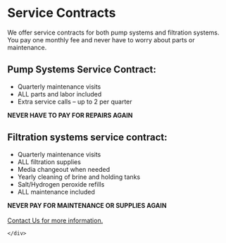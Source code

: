 <script src="{{ '/js/collapsible.js?v=' | append: site.github.build_revision | relative_url }}"></script>

<div id="root">
    <div id="serviceContracts">
        <div class="content">
            <div class="serviceContracts-header">
                <h1>Service Contracts</h1>
            </div>
            We offer service contracts for both pump systems and filtration systems.  You pay one monthly fee and never have to worry about parts or maintenance.
            <div class="outerList">
                <div class="listHeader">
                    <h2>Pump Systems Service Contract:</h2>
                </div>
                <div class = "list, left">
                    <ul>
                        <li>Quarterly maintenance visits</li>
                        <li>ALL parts and labor included</li>
                        <li>Extra service calls – up to 2 per quarter</li>
                    </ul>
                </div>
                <div class="listFooter">
                    <b>NEVER HAVE TO PAY FOR REPAIRS AGAIN</b>
                </div>
            </div>
            <div class="outerList">
                <div class = "listHeader">
                    <h2>Filtration systems service contract:</h2>
                </div>
                <div class = "list">
                    <ul>
                        <li>Quarterly maintenance visits</li>
                        <li>ALL filtration supplies</li>
                        <li>Media changeout when needed</li>
                        <li>Yearly cleaning of brine and holding tanks</li>
                        <li>Salt/Hydrogen peroxide refills</li>
                        <li>ALL maintenance included</li>
                    </ul>
                </div>
                <div class="listFooter">
                    <b>NEVER PAY FOR MAINTENANCE OR SUPPLIES AGAIN</b>
                </div>
            </div>
            <br>
            <a href="http://www.summerswelldrilling.com/contactUs">Contact Us for more information.</a>
        </div>
        
    </div>
</div>
